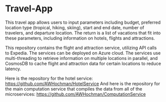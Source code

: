 # Travel-App
This travel app allows users to input parameters including budget, preferred location type (tropical, hiking, skiing), start and end date, number of travelers, and departure location. The return is a list of vacations that fit into these parameters, including information on hotels, flights and attractions.

This repository contains the flight and attraction service, utilizing API calls to Expedia. The services can be deployed on Azure cloud. The services use multi-threading to retrieve information on multiple locations in parallel, and CosmosDB to cache flight and attraction data for certain locations to reduce latency.

Here is the repository for the hotel service: https://github.com/AWHochman/HotelService
And here is the repository for the main computation service that compiles the data from all of the microservices: https://github.com/AWHochman/ComputationService
